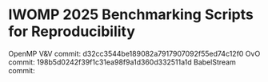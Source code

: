 # IWOMP 2025 Benchmarking Scripts for Reproducibility

OpenMP V&V commit: d32cc3544be189082a7917907092f55ed74c12f0
OvO commit: 198b5d0242f39f1c31ea98f9a1d360d332511a1d
BabelStream commit:
